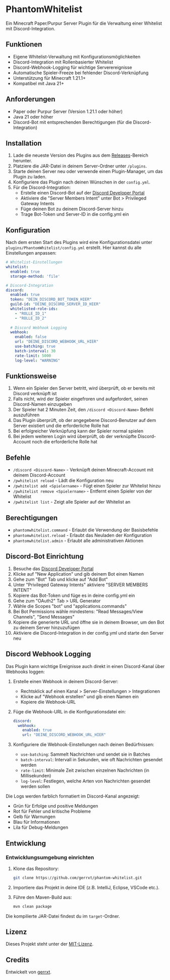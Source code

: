 # PhantomWhitelist

Ein Minecraft Paper/Purpur Server Plugin für die Verwaltung einer Whitelist mit Discord-Integration.

## Funktionen

- Eigene Whitelist-Verwaltung mit Konfigurationsmöglichkeiten
- Discord-Integration mit Rollenbasierter Whitelist
- Discord-Webhook-Logging für wichtige Serverereignisse
- Automatische Spieler-Freeze bei fehlender Discord-Verknüpfung
- Unterstützung für Minecraft 1.21.1+
- Kompatibel mit Java 21+

## Anforderungen

- Paper oder Purpur Server (Version 1.21.1 oder höher)
- Java 21 oder höher
- Discord-Bot mit entsprechenden Berechtigungen (für die Discord-Integration)

## Installation

1. Lade die neueste Version des Plugins aus dem [Releases](https://github.com/gerrxt/phantom-whitelist/releases)-Bereich herunter.
2. Platziere die JAR-Datei in deinem Server-Ordner unter `/plugins`.
3. Starte deinen Server neu oder verwende einen Plugin-Manager, um das Plugin zu laden.
4. Konfiguriere das Plugin nach deinen Wünschen in der `config.yml`.
5. Für die Discord-Integration:
   - Erstelle einen Discord-Bot auf der [Discord Developer Portal](https://discord.com/developers/applications)
   - Aktiviere die "Server Members Intent" unter Bot > Privileged Gateway Intents
   - Füge deinen Bot zu deinem Discord-Server hinzu
   - Trage Bot-Token und Server-ID in die config.yml ein

## Konfiguration

Nach dem ersten Start des Plugins wird eine Konfigurationsdatei unter `plugins/PhantomWhitelist/config.yml` erstellt. Hier kannst du alle Einstellungen anpassen:

```yaml
# Whitelist-Einstellungen
whitelist:
  enabled: true
  storage-method: 'file'

# Discord-Integration
discord:
  enabled: true
  token: "DEIN_DISCORD_BOT_TOKEN_HIER"
  guild-id: "DEINE_DISCORD_SERVER_ID_HIER"
  whitelisted-role-ids:
    - "ROLLE_ID_1"
    - "ROLLE_ID_2"
    
  # Discord Webhook Logging
  webhook:
    enabled: false
    url: "DEINE_DISCORD_WEBHOOK_URL_HIER"
    use-batching: true
    batch-interval: 30
    rate-limit: 5000
    log-level: "WARNING"
```

## Funktionsweise

1. Wenn ein Spieler den Server betritt, wird überprüft, ob er bereits mit Discord verknüpft ist
2. Falls nicht, wird der Spieler eingefroren und aufgefordert, seinen Discord-Namen einzugeben
3. Der Spieler hat 2 Minuten Zeit, den `/discord <Discord-Name>` Befehl auszuführen
4. Das Plugin überprüft, ob der angegebene Discord-Benutzer auf dem Server existiert und die erforderliche Rolle hat
5. Bei erfolgreicher Verknüpfung kann der Spieler normal spielen
6. Bei jedem weiteren Login wird überprüft, ob der verknüpfte Discord-Account noch die erforderliche Rolle hat

## Befehle

- `/discord <Discord-Name>` - Verknüpft deinen Minecraft-Account mit deinem Discord-Account
- `/pwhitelist reload` - Lädt die Konfiguration neu
- `/pwhitelist add <Spielername>` - Fügt einen Spieler zur Whitelist hinzu
- `/pwhitelist remove <Spielername>` - Entfernt einen Spieler von der Whitelist
- `/pwhitelist list` - Zeigt alle Spieler auf der Whitelist an

## Berechtigungen

- `phantomwhitelist.command` - Erlaubt die Verwendung der Basisbefehle
- `phantomwhitelist.reload` - Erlaubt das Neuladen der Konfiguration
- `phantomwhitelist.admin` - Erlaubt alle administrativen Aktionen

## Discord-Bot Einrichtung

1. Besuche das [Discord Developer Portal](https://discord.com/developers/applications)
2. Klicke auf "New Application" und gib deinem Bot einen Namen
3. Gehe zum "Bot" Tab und klicke auf "Add Bot"
4. Unter "Privileged Gateway Intents" aktiviere "SERVER MEMBERS INTENT"
5. Kopiere das Bot-Token und füge es in deine config.yml ein
6. Gehe zum "OAuth2" Tab > URL Generator
7. Wähle die Scopes "bot" und "applications.commands"
8. Bei Bot Permissions wähle mindestens: "Read Messages/View Channels", "Send Messages"
9. Kopiere die generierte URL und öffne sie in deinem Browser, um den Bot zu deinem Server hinzuzufügen
10. Aktiviere die Discord-Integration in der config.yml und starte den Server neu

## Discord Webhook Logging

Das Plugin kann wichtige Ereignisse auch direkt in einen Discord-Kanal über Webhooks loggen:

1. Erstelle einen Webhook in deinem Discord-Server:
   - Rechtsklick auf einen Kanal > Server-Einstellungen > Integrationen
   - Klicke auf "Webhook erstellen" und gib einen Namen ein
   - Kopiere die Webhook-URL

2. Füge die Webhook-URL in die Konfigurationsdatei ein:

   ```yaml
   discord:
     webhook:
       enabled: true
       url: "DEINE_DISCORD_WEBHOOK_URL_HIER"
   ```

3. Konfiguriere die Webhook-Einstellungen nach deinen Bedürfnissen:
   - `use-batching`: Sammelt Nachrichten und sendet sie in Batches
   - `batch-interval`: Intervall in Sekunden, wie oft Nachrichten gesendet werden
   - `rate-limit`: Minimale Zeit zwischen einzelnen Nachrichten (in Millisekunden)
   - `log-level`: Festlegen, welche Arten von Nachrichten gesendet werden sollen

Die Logs werden farblich formatiert im Discord-Kanal angezeigt:

- Grün für Erfolge und positive Meldungen
- Rot für Fehler und kritische Probleme
- Gelb für Warnungen
- Blau für Informationen
- Lila für Debug-Meldungen

## Entwicklung

### Entwicklungsumgebung einrichten

1. Klone das Repository:

   ```bash
   git clone https://github.com/gerrxt/phantom-whitelist.git
   ```

2. Importiere das Projekt in deine IDE (z.B. IntelliJ, Eclipse, VSCode etc.).

3. Führe den Maven-Build aus:

   ```bash
   mvn clean package
   ```

Die kompilierte JAR-Datei findest du im `target`-Ordner.

## Lizenz

Dieses Projekt steht unter der [MIT-Lizenz](LICENSE).

## Credits

Entwickelt von [gerrxt](https://github.com/gerrxt).
